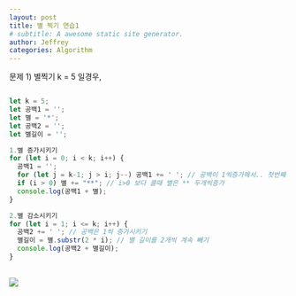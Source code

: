 ```yaml
---
layout: post
title: 별 찍기 연습1
# subtitle: A awesome static site generator.
author: Jeffrey
categories: Algorithm
---
```


<!-- ## section 1 -->

문제 1) 별찍기
k = 5 일경우,

```javascript

let k = 5;
let 공백1 = '';
let 별 = '*';
let 공백2 = '';
let 별길이 = '';

1.별 증가시키기
for (let i = 0; i < k; i++) {
  공백1 = '';
  for (let j = k-1; j > i; j--) 공백1 += ' '; // 공백이 1씩증가해서.. 첫번째 4공백 .... 점점 -1 공백이 0 일때까지
  if (i > 0) 별 += "**"; // i>0 보다 클때 별은 ** 두개씩증가
  console.log(공백1 + 별);
}

2.별 감소시키기
for (let i = 1; i <= k; i++) {
  공백2 += ' '; // 공백은 1씩 증가시키기
  별길이 = 별.substr(2 * i); // 별 길이를 2개씩 계속 빼기
  console.log(공백2 + 별길이);
}


```

<img style="margin-top:30px;display:block;" src="https://s3.us-west-2.amazonaws.com/secure.notion-static.com/63d7ee18-7866-4898-a48d-a95bee1957b7/Untitled.png?X-Amz-Algorithm=AWS4-HMAC-SHA256&X-Amz-Content-Sha256=UNSIGNED-PAYLOAD&X-Amz-Credential=AKIAT73L2G45EIPT3X45%2F20230222%2Fus-west-2%2Fs3%2Faws4_request&X-Amz-Date=20230222T093357Z&X-Amz-Expires=86400&X-Amz-Signature=8b8bf093d0ac35ddde992a2b31e886e1f04c9bd9d13654f2aa36f940a7f8a97a&X-Amz-SignedHeaders=host&response-content-disposition=filename%3D%22Untitled.png%22&x-id=GetObject">
